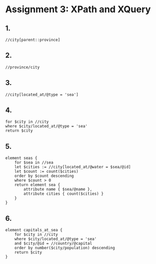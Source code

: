 # Assignment 3: XPath and XQuery

## 1.

    //city[parent::province]

## 2.

    //province/city

## 3.

    //city[located_at/@type = 'sea']

## 4.

    for $city in //city
    where $city/located_at/@type = 'sea'
    return $city

## 5.

    element seas {
        for $sea in //sea
        let $cities := //city[located_at/@water = $sea/@id]
        let $count := count($cities)
        order by $count descending
        where $count > 0
        return element sea {
            attribute name { $sea/@name },
            attribute cities { count($cities) }
        }
    }

## 6.

    element capitals_at_sea {
        for $city in //city
        where $city/located_at/@type = 'sea'
        and $city/@id = //country/@capital
        order by number($city/population) descending
        return $city
    }
